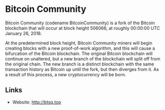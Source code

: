 # Bitcoin Community

Bitcoin Community (codename BitcoinCommunity) is a fork of the Bitcoin blockchain that will occur at block height 506066, at roughly 00:00:00 UTC January 26, 2018.

At the predetermined block height, Bitcoin Community miners will begin creating blocks with a new proof-of-work algorithm, and this will cause a bifurcation of the Bitcoin blockchain. The original Bitcoin blockchain will continue on unaltered, but a new branch of the blockchain will split off from the original chain. The new branch is a distinct blockchain with the same transaction history as Bitcoin up until the fork, but then diverges from it. As a result of this process, a new cryptocurrency will be born.

## Links

* Website: http://btsq.top
